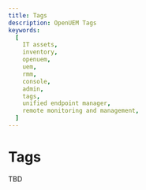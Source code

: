 ```yaml
---
title: Tags
description: OpenUEM Tags
keywords:
  [
    IT assets,
    inventory,
    openuem,
    uem,
    rmm,
    console,
    admin,
    tags,
    unified endpoint manager,
    remote monitoring and management,
  ]
---
```


# Tags

TBD
